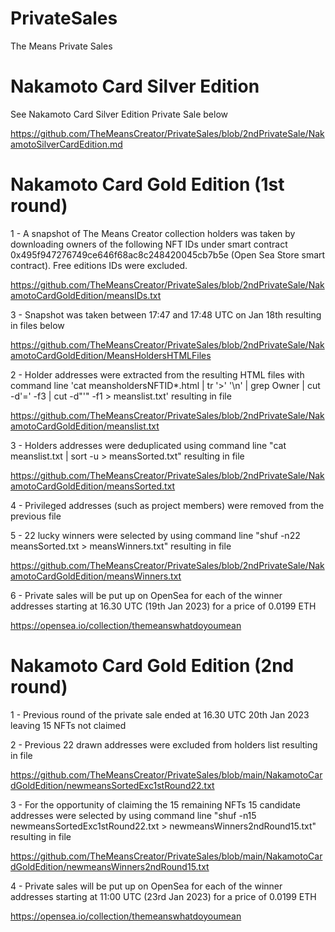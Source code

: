 # PrivateSales

The Means Private Sales

# Nakamoto Card Silver Edition

See Nakamoto Card Silver Edition Private Sale below

https://github.com/TheMeansCreator/PrivateSales/blob/2ndPrivateSale/NakamotoSilverCardEdition.md


# Nakamoto Card Gold Edition (1st round)


1 - A snapshot of The Means Creator collection holders was taken by downloading owners of the following NFT IDs under smart contract 0x495f947276749ce646f68ac8c248420045cb7b5e (Open Sea Store smart contract). Free editions IDs were excluded.

https://github.com/TheMeansCreator/PrivateSales/blob/2ndPrivateSale/NakamotoCardGoldEdition/meansIDs.txt

3 - Snapshot was taken between 17:47 and 17:48 UTC on Jan 18th resulting in files below

https://github.com/TheMeansCreator/PrivateSales/blob/2ndPrivateSale/NakamotoCardGoldEdition/MeansHoldersHTMLFiles


2 - Holder addresses were extracted from the resulting HTML files with command line 'cat meansholdersNFTID*.html | tr '>' '\n' | grep Owner | cut -d'=' -f3 | cut -d"'" -f1 > meanslist.txt' resulting in file

https://github.com/TheMeansCreator/PrivateSales/blob/2ndPrivateSale/NakamotoCardGoldEdition/meanslist.txt


3 - Holders addresses were deduplicated using command line "cat meanslist.txt | sort -u > meansSorted.txt" resulting in file 

https://github.com/TheMeansCreator/PrivateSales/blob/2ndPrivateSale/NakamotoCardGoldEdition/meansSorted.txt


4 - Privileged addresses (such as project members) were removed from the previous file


5 - 22 lucky winners were selected by using command line "shuf -n22 meansSorted.txt > meansWinners.txt" resulting in file

https://github.com/TheMeansCreator/PrivateSales/blob/2ndPrivateSale/NakamotoCardGoldEdition/meansWinners.txt


6 - Private sales will be put up on OpenSea for each of the winner addresses starting at 16.30 UTC (19th Jan 2023) for a price of 0.0199 ETH

https://opensea.io/collection/themeanswhatdoyoumean


# Nakamoto Card Gold Edition (2nd round)

1 - Previous round of the private sale ended at 16.30 UTC 20th Jan 2023 leaving 15 NFTs not claimed

2 - Previous 22 drawn addresses were excluded from holders list resulting in file

https://github.com/TheMeansCreator/PrivateSales/blob/main/NakamotoCardGoldEdition/newmeansSortedExc1stRound22.txt

3 - For the opportunity of claiming the 15 remaining NFTs 15 candidate addresses were selected by using command line "shuf -n15 newmeansSortedExc1stRound22.txt > newmeansWinners2ndRound15.txt" resulting in file

https://github.com/TheMeansCreator/PrivateSales/blob/main/NakamotoCardGoldEdition/newmeansWinners2ndRound15.txt

4 - Private sales will be put up on OpenSea for each of the winner addresses starting at 11:00 UTC (23rd Jan 2023) for a price of 0.0199 ETH

https://opensea.io/collection/themeanswhatdoyoumean

